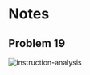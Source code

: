 # Notes

## Problem 19

![instruction-analysis](https://user-images.githubusercontent.com/67177269/196911722-182cdf2c-cb95-4d57-8639-daa2aae10e96.png)
